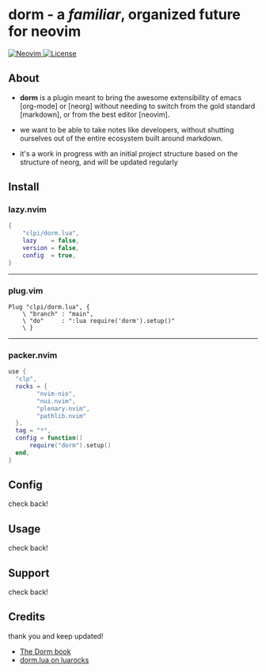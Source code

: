 # dorm - a _familiar_, organized future for neovim

<a href="https://neovim.io"> ![Neovim](https://img.shields.io/badge/Neovim%200.10+-brightgreen?style=for-the-badge) </a>
<a href="/LICENSE"> ![License](https://img.shields.io/badge/license-GPL%20v3-brightgreen?style=for-the-badge)</a>

## About

- **dorm** is a plugin meant to bring the awesome extensibility of emacs [org-mode] or [neorg] without needing to switch from the gold standard [markdown], or from the best editor [neovim].

- we want to be able to take notes like developers, without shutting ourselves out of the entire ecosystem built around markdown.

- it's a work in progress with an initial project structure based on the structure of neorg, and will be updated regularly

## Install

### lazy.nvim

```lua
{
    "clpi/dorm.lua",
    lazy    = false,
    version = false,
    config  = true,
}
```

---

### plug.vim

```vim
Plug "clpi/dorm.lua", {
    \ "branch" : "main",
    \ "do"     : ":lua require('dorm').setup()"
    \ }
```

---

### packer.nvim

```lua
use {
  "clp",
  rocks = {
        "nvim-nio",
        "nui.nvim",
        "plenary.nvim",
        "pathlib.nvim"
  },
  tag = "*",
  config = function()
      require("dorm").setup()
  end,
}
```

## Config

check back!

## Usage

check back!

## Support

check back!

## Credits

thank you and keep updated!

- [The Dorm book](https://dorm.cli.st)
- [dorm.lua on luarocks](https://luarocks.org/modules/clpi/dorm.lua)

<!-- <div align="center"> -->

<!-- </div> -->
